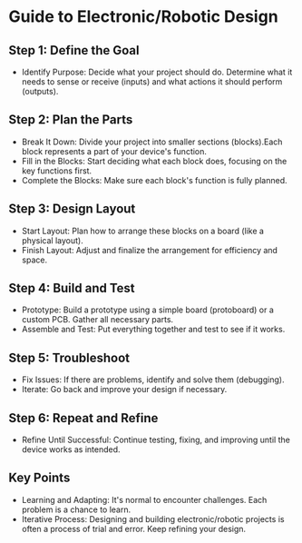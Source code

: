 # Guide to Electronic/Robotic Design

## Step 1: Define the Goal

- Identify Purpose: Decide what your project should do. Determine what it needs to sense or receive (inputs) and what actions it should perform (outputs).

## Step 2: Plan the Parts

- Break It Down: Divide your project into smaller sections (blocks).Each block represents a part of your device's function.
- Fill in the Blocks: Start deciding what each block does, focusing on the key functions first.
- Complete the Blocks: Make sure each block's function is fully planned.

## Step 3: Design Layout

- Start Layout: Plan how to arrange these blocks on a board (like a physical layout).
- Finish Layout: Adjust and finalize the arrangement for efficiency and space.

## Step 4: Build and Test

- Prototype: Build a prototype using a simple board (protoboard) or a custom PCB. Gather all necessary parts.
- Assemble and Test: Put everything together and test to see if it works.

## Step 5: Troubleshoot

- Fix Issues: If there are problems, identify and solve them (debugging).
- Iterate: Go back and improve your design if necessary.

## Step 6: Repeat and Refine

- Refine Until Successful: Continue testing, fixing, and improving until the device works as intended.

## Key Points

- Learning and Adapting: It's normal to encounter challenges. Each problem is a chance to learn.
- Iterative Process: Designing and building electronic/robotic projects is often a process of trial and error. Keep refining your design.
